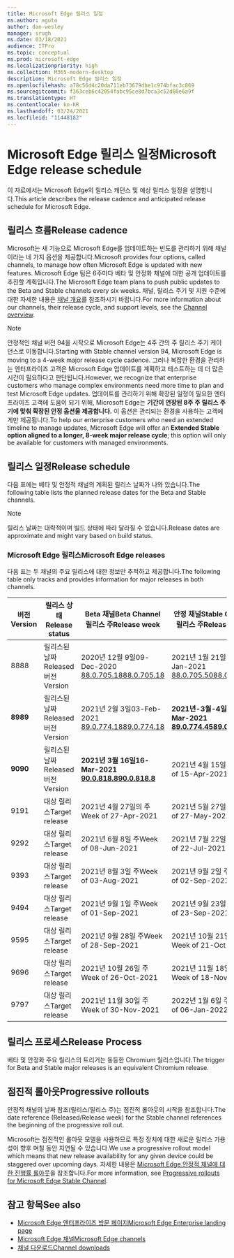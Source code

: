 ```yaml
---
title: Microsoft Edge 릴리스 일정
ms.author: aguta
author: dan-wesley
manager: srugh
ms.date: 03/18/2021
audience: ITPro
ms.topic: conceptual
ms.prod: microsoft-edge
ms.localizationpriority: high
ms.collection: M365-modern-desktop
description: Microsoft Edge 릴리스 일정
ms.openlocfilehash: a78c56d4c20da711eb73679dbe1c974bfac3c869
ms.sourcegitcommit: f363ceb6c42054fabc95ce8d7bca3c52d80e6a9f
ms.translationtype: HT
ms.contentlocale: ko-KR
ms.lasthandoff: 03/24/2021
ms.locfileid: "11448182"
---
```

# <a name="microsoft-edge-release-schedule"></a><span data-ttu-id="f1ad7-103">Microsoft Edge 릴리스 일정</span><span class="sxs-lookup"><span data-stu-id="f1ad7-103">Microsoft Edge release schedule</span></span>

<span data-ttu-id="f1ad7-104">이 자료에서는 Microsoft Edge의 릴리스 캐던스 및 예상 릴리스 일정을 설명합니다.</span><span class="sxs-lookup"><span data-stu-id="f1ad7-104">This article describes the release cadence and anticipated release schedule for Microsoft Edge.</span></span>

## <a name="release-cadence"></a><span data-ttu-id="f1ad7-105">릴리스 흐름</span><span class="sxs-lookup"><span data-stu-id="f1ad7-105">Release cadence</span></span>

<span data-ttu-id="f1ad7-106">Microsoft는 새 기능으로 Microsoft Edge를 업데이트하는 빈도를 관리하기 위해 채널이라는 네 가지 옵션을 제공합니다.</span><span class="sxs-lookup"><span data-stu-id="f1ad7-106">Microsoft provides four options, called channels, to manage how often Microsoft Edge is updated with new features.</span></span> <span data-ttu-id="f1ad7-107">Microsoft Edge 팀은 6주마다 베타 및 안정화 채널에 대한 공개 업데이트를 추진할 계획입니다.</span><span class="sxs-lookup"><span data-stu-id="f1ad7-107">The Microsoft Edge team plans to push public updates to the Beta and Stable channels every six weeks.</span></span> <span data-ttu-id="f1ad7-108">채널, 릴리스 주기 및 지원 수준에 대한 자세한 내용은 [채널 개요](./microsoft-edge-channels.md#channel-overview)를 참조하시기 바랍니다.</span><span class="sxs-lookup"><span data-stu-id="f1ad7-108">For more information about our channels, their release cycle, and support levels, see the [Channel overview](./microsoft-edge-channels.md#channel-overview).</span></span>

> [!NOTE]
> <span data-ttu-id="f1ad7-109">안정적인 채널 버전 94을 시작으로 Microsoft Edge는 4주 간의 주 릴리스 주기 케이던스로 이동합니다.</span><span class="sxs-lookup"><span data-stu-id="f1ad7-109">Starting with Stable channel version 94, Microsoft Edge is moving to a 4-week major release cycle cadence.</span></span> <span data-ttu-id="f1ad7-110">그러나 복잡한 환경을 관리하는 엔터프라이즈 고객은 Microsoft Edge 업데이트를 계획하고 테스트하는 데 더 많은 시간이 필요하다고 판단됩니다.</span><span class="sxs-lookup"><span data-stu-id="f1ad7-110">However, we recognize that enterprise customers who manage complex environments need more time to plan and test Microsoft Edge updates.</span></span> <span data-ttu-id="f1ad7-111">업데이트를 관리하기 위해 확장된 일정이 필요한 엔터프라이즈 고객에 도움이 되기 위해, Microsoft Edge는 **기간이 연장된 8주 주 릴리스 주기에 맞춰 확장된 안정 옵션울 제공합니다.** 이 옵션은 관리되는 환경을 사용하는 고객에게만 제공됩니다.</span><span class="sxs-lookup"><span data-stu-id="f1ad7-111">To help our enterprise customers who need an extended timeline to manage updates, Microsoft Edge will offer an **Extended Stable option aligned to a longer, 8-week major release cycle**; this option will only be available for customers with managed environments.</span></span>

## <a name="release-schedule"></a><span data-ttu-id="f1ad7-112">릴리스 일정</span><span class="sxs-lookup"><span data-stu-id="f1ad7-112">Release schedule</span></span>

<span data-ttu-id="f1ad7-113">다음 표에는 베타 및 안정적 채널의 계획된 릴리스 날짜가 나와 있습니다.</span><span class="sxs-lookup"><span data-stu-id="f1ad7-113">The following table lists the planned release dates for the Beta and Stable channels.</span></span>

> [!NOTE]
> <span data-ttu-id="f1ad7-114">릴리스 날짜는 대략적이며 빌드 상태에 따라 달라질 수 있습니다.</span><span class="sxs-lookup"><span data-stu-id="f1ad7-114">Release dates are approximate and might vary based on build status.</span></span>

### <a name="microsoft-edge-releases"></a><span data-ttu-id="f1ad7-115">Microsoft Edge 릴리스</span><span class="sxs-lookup"><span data-stu-id="f1ad7-115">Microsoft Edge releases</span></span>

<span data-ttu-id="f1ad7-116">다음 표는 두 채널의 주요 릴리스에 대한 정보만 추적하고 제공합니다.</span><span class="sxs-lookup"><span data-stu-id="f1ad7-116">The following table only tracks and provides information for major releases in both channels.</span></span>

| <span data-ttu-id="f1ad7-117">버전</span><span class="sxs-lookup"><span data-stu-id="f1ad7-117">Version</span></span> | <span data-ttu-id="f1ad7-118">릴리스 상태</span><span class="sxs-lookup"><span data-stu-id="f1ad7-118">Release status</span></span> | <span data-ttu-id="f1ad7-119">Beta 채널</span><span class="sxs-lookup"><span data-stu-id="f1ad7-119">Beta Channel</span></span><br><span data-ttu-id="f1ad7-120">릴리스 주</span><span class="sxs-lookup"><span data-stu-id="f1ad7-120">Release week</span></span> | <span data-ttu-id="f1ad7-121">안정 채널</span><span class="sxs-lookup"><span data-stu-id="f1ad7-121">Stable Channel</span></span><br><span data-ttu-id="f1ad7-122">릴리스 주</span><span class="sxs-lookup"><span data-stu-id="f1ad7-122">Release week</span></span> |
|---------|-----|------|--------|
| <span data-ttu-id="f1ad7-123">88</span><span class="sxs-lookup"><span data-stu-id="f1ad7-123">88</span></span> | <span data-ttu-id="f1ad7-124">릴리스된 날짜</span><span class="sxs-lookup"><span data-stu-id="f1ad7-124">Released</span></span><br><span data-ttu-id="f1ad7-125">버전</span><span class="sxs-lookup"><span data-stu-id="f1ad7-125">Version</span></span> | <span data-ttu-id="f1ad7-126">2020년 12월 9일</span><span class="sxs-lookup"><span data-stu-id="f1ad7-126">09-Dec-2020</span></span><br>[<span data-ttu-id="f1ad7-127">88.0.705.18</span><span class="sxs-lookup"><span data-stu-id="f1ad7-127">88.0.705.18</span></span>](./microsoft-edge-relnote-beta-channel.md#version-88070518-december-9) | <span data-ttu-id="f1ad7-128">2021년 1월 21일</span><span class="sxs-lookup"><span data-stu-id="f1ad7-128">21-Jan-2021</span></span><br>[<span data-ttu-id="f1ad7-129">88.0.705.50</span><span class="sxs-lookup"><span data-stu-id="f1ad7-129">88.0.705.50</span></span>](./microsoft-edge-relnote-stable-channel.md#version-88070550-january-21)|
| **<span data-ttu-id="f1ad7-130">89</span><span class="sxs-lookup"><span data-stu-id="f1ad7-130">89</span></span>** | <span data-ttu-id="f1ad7-131">릴리스된 날짜</span><span class="sxs-lookup"><span data-stu-id="f1ad7-131">Released</span></span><br><span data-ttu-id="f1ad7-132">버전</span><span class="sxs-lookup"><span data-stu-id="f1ad7-132">Version</span></span> | <span data-ttu-id="f1ad7-133">2021년 2월 3일</span><span class="sxs-lookup"><span data-stu-id="f1ad7-133">03-Feb-2021</span></span><br>[<span data-ttu-id="f1ad7-134">89.0.774.18</span><span class="sxs-lookup"><span data-stu-id="f1ad7-134">89.0.774.18</span></span>](./microsoft-edge-relnote-beta-channel.md#version-89077418-february-3) | **<span data-ttu-id="f1ad7-135">2021년-3월-4일</span><span class="sxs-lookup"><span data-stu-id="f1ad7-135">04-Mar-2021</span></span>**<br>**[<span data-ttu-id="f1ad7-136">89.0.774.45</span><span class="sxs-lookup"><span data-stu-id="f1ad7-136">89.0.774.45</span></span>](./microsoft-edge-relnote-stable-channel.md#version-89077445-march-21)** |
| **<span data-ttu-id="f1ad7-137">90</span><span class="sxs-lookup"><span data-stu-id="f1ad7-137">90</span></span>** | <span data-ttu-id="f1ad7-138">릴리스된 날짜</span><span class="sxs-lookup"><span data-stu-id="f1ad7-138">Released</span></span><br><span data-ttu-id="f1ad7-139">버전</span><span class="sxs-lookup"><span data-stu-id="f1ad7-139">Version</span></span> | **<span data-ttu-id="f1ad7-140">2021년 3월 16일</span><span class="sxs-lookup"><span data-stu-id="f1ad7-140">16-Mar-2021</span></span>**<br>**[<span data-ttu-id="f1ad7-141">90.0.818.8</span><span class="sxs-lookup"><span data-stu-id="f1ad7-141">90.0.818.8</span></span>](./microsoft-edge-relnote-beta-channel.md#version-9008188-march-16)** | <span data-ttu-id="f1ad7-142">2021년 4월 15일 주</span><span class="sxs-lookup"><span data-stu-id="f1ad7-142">Week of 15-Apr-2021</span></span> |
| <span data-ttu-id="f1ad7-143">91</span><span class="sxs-lookup"><span data-stu-id="f1ad7-143">91</span></span> | <span data-ttu-id="f1ad7-144">대상 릴리스</span><span class="sxs-lookup"><span data-stu-id="f1ad7-144">Target release</span></span> | <span data-ttu-id="f1ad7-145">2021년 4월 27일의 주</span><span class="sxs-lookup"><span data-stu-id="f1ad7-145">Week of 27-Apr-2021</span></span> | <span data-ttu-id="f1ad7-146">2021년 5월 27일 주</span><span class="sxs-lookup"><span data-stu-id="f1ad7-146">Week of 27-May-2021</span></span> |
| <span data-ttu-id="f1ad7-147">92</span><span class="sxs-lookup"><span data-stu-id="f1ad7-147">92</span></span> | <span data-ttu-id="f1ad7-148">대상 릴리스</span><span class="sxs-lookup"><span data-stu-id="f1ad7-148">Target release</span></span> | <span data-ttu-id="f1ad7-149">2021년 6월 8일 주</span><span class="sxs-lookup"><span data-stu-id="f1ad7-149">Week of 08-Jun-2021</span></span> | <span data-ttu-id="f1ad7-150">2021년 7월 22일 주</span><span class="sxs-lookup"><span data-stu-id="f1ad7-150">Week of 22-Jul-2021</span></span> |
| <span data-ttu-id="f1ad7-151">93</span><span class="sxs-lookup"><span data-stu-id="f1ad7-151">93</span></span> | <span data-ttu-id="f1ad7-152">대상 릴리스</span><span class="sxs-lookup"><span data-stu-id="f1ad7-152">Target release</span></span> | <span data-ttu-id="f1ad7-153">2021년 8월 3일 주</span><span class="sxs-lookup"><span data-stu-id="f1ad7-153">Week of 03-Aug-2021</span></span> | <span data-ttu-id="f1ad7-154">2021년 9월 2일 주</span><span class="sxs-lookup"><span data-stu-id="f1ad7-154">Week of 02-Sep-2021</span></span> |
| <span data-ttu-id="f1ad7-155">94</span><span class="sxs-lookup"><span data-stu-id="f1ad7-155">94</span></span> | <span data-ttu-id="f1ad7-156">대상 릴리스</span><span class="sxs-lookup"><span data-stu-id="f1ad7-156">Target release</span></span> | <span data-ttu-id="f1ad7-157">2021년 9월 1일 주</span><span class="sxs-lookup"><span data-stu-id="f1ad7-157">Week of 01-Sep-2021</span></span> | <span data-ttu-id="f1ad7-158">2021년 9월 23일 주</span><span class="sxs-lookup"><span data-stu-id="f1ad7-158">Week of 23-Sep-2021</span></span> |
| <span data-ttu-id="f1ad7-159">95</span><span class="sxs-lookup"><span data-stu-id="f1ad7-159">95</span></span> | <span data-ttu-id="f1ad7-160">대상 릴리스</span><span class="sxs-lookup"><span data-stu-id="f1ad7-160">Target release</span></span> | <span data-ttu-id="f1ad7-161">2021년 9월 28일 주</span><span class="sxs-lookup"><span data-stu-id="f1ad7-161">Week of 28-Sep-2021</span></span> | <span data-ttu-id="f1ad7-162">2021년 10월 21일 주</span><span class="sxs-lookup"><span data-stu-id="f1ad7-162">Week of 21-Oct-2021</span></span> |
| <span data-ttu-id="f1ad7-163">96</span><span class="sxs-lookup"><span data-stu-id="f1ad7-163">96</span></span> | <span data-ttu-id="f1ad7-164">대상 릴리스</span><span class="sxs-lookup"><span data-stu-id="f1ad7-164">Target release</span></span> | <span data-ttu-id="f1ad7-165">2021년 10월 26일 주</span><span class="sxs-lookup"><span data-stu-id="f1ad7-165">Week of 26-Oct-2021</span></span> | <span data-ttu-id="f1ad7-166">2021년 11월 18일 주</span><span class="sxs-lookup"><span data-stu-id="f1ad7-166">Week of 18-Nov-2021</span></span> |
| <span data-ttu-id="f1ad7-167">97</span><span class="sxs-lookup"><span data-stu-id="f1ad7-167">97</span></span> | <span data-ttu-id="f1ad7-168">대상 릴리스</span><span class="sxs-lookup"><span data-stu-id="f1ad7-168">Target release</span></span> | <span data-ttu-id="f1ad7-169">2021년 11월 30일 주</span><span class="sxs-lookup"><span data-stu-id="f1ad7-169">Week of 30-Nov-2021</span></span> | <span data-ttu-id="f1ad7-170">2022년 1월 6일 주</span><span class="sxs-lookup"><span data-stu-id="f1ad7-170">Week of 06-Jan-2022</span></span> |

## <a name="release-process"></a><span data-ttu-id="f1ad7-171">릴리스 프로세스</span><span class="sxs-lookup"><span data-stu-id="f1ad7-171">Release Process</span></span>

<span data-ttu-id="f1ad7-172">베타 및 안정화 주요 릴리스의 트리거는 동등한 Chromium 릴리스입니다.</span><span class="sxs-lookup"><span data-stu-id="f1ad7-172">The trigger for Beta and Stable major releases is an equivalent Chromium release.</span></span>

## <a name="progressive-rollouts"></a><span data-ttu-id="f1ad7-173">점진적 롤아웃</span><span class="sxs-lookup"><span data-stu-id="f1ad7-173">Progressive rollouts</span></span>

<span data-ttu-id="f1ad7-174">안정적 채널의 날짜 참조(릴리스/릴리스 주)는 점진적 롤아웃의 시작을 참조합니다.</span><span class="sxs-lookup"><span data-stu-id="f1ad7-174">The date reference (Released/Release week) for the Stable channel references the beginning of the progressive roll out.</span></span>

<span data-ttu-id="f1ad7-175">Microsoft는 점진적인 롤아웃 모델을 사용하므로 특정 장치에 대한 새로운 릴리스 가용성이 향후 며칠 동안 지연될 수 있습니다.</span><span class="sxs-lookup"><span data-stu-id="f1ad7-175">We use a progressive rollout model which means that new release availability for any given device could be staggered over upcoming days.</span></span> <span data-ttu-id="f1ad7-176">자세한 내용은 [Microsoft Edge 안정적 채널에 대한 진행률 롤아웃](microsoft-edge-update-progressive-rollout.md)을 참조합니다.</span><span class="sxs-lookup"><span data-stu-id="f1ad7-176">For more information, see [Progressive rollouts for Microsoft Edge Stable Channel](microsoft-edge-update-progressive-rollout.md).</span></span>

## <a name="see-also"></a><span data-ttu-id="f1ad7-177">참고 항목</span><span class="sxs-lookup"><span data-stu-id="f1ad7-177">See also</span></span>

- [<span data-ttu-id="f1ad7-178">Microsoft Edge 엔터프라이즈 방문 페이지</span><span class="sxs-lookup"><span data-stu-id="f1ad7-178">Microsoft Edge Enterprise landing page</span></span>](https://aka.ms/EdgeEnterprise)
- [<span data-ttu-id="f1ad7-179">Microsoft Edge 채널</span><span class="sxs-lookup"><span data-stu-id="f1ad7-179">Microsoft Edge channels</span></span>](microsoft-edge-channels.md)
- [<span data-ttu-id="f1ad7-180">채널 다운로드</span><span class="sxs-lookup"><span data-stu-id="f1ad7-180">Channel downloads</span></span>](https://www.microsoft.com/edge/business/download)
